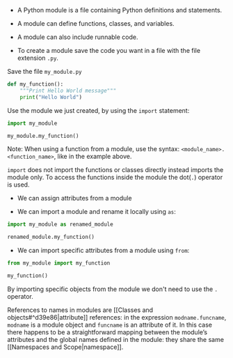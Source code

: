 - A Python module is a file containing Python definitions and statements.
- A module can define functions, classes, and variables.
- A module can also include runnable code.

- To create a module save the code you want in a file with the file extension `.py`.

Save the file `my_module.py`
```Python
def my_function():
    """Print Hello World message"""
    print("Hello World")
```

Use the module we just created, by using the `import` statement:
```Python
import my_module

my_module.my_function()
```
Note: When using a function from a module, use the syntax: `<module_name>.<function_name>`, like in the example above.

`import` does not import the functions or classes directly instead imports the module only. To access the functions inside the module the dot(`.`) operator is used.

- We can assign attributes from a module 

- We can import a module and rename it locally using `as`:
```Python
import my_module as renamed_module

renamed_module.my_function()
```

- We can import specific attributes from a module using `from`:
```Python
from my_module import my_function

my_function()
```
By importing specific objects from the module we don't need to use the `.` operator.

References to names in modules are [[Classes and objects#^d39e86|attribute]] references: in the expression `modname.funcname`, `modname` is a module object and `funcname` is an attribute of it. In this case there happens to be a straightforward mapping between the module’s attributes and the global names defined in the module: they share the same [[Namespaces and Scope|namespace]].